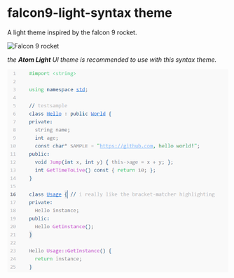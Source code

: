 # falcon9-light-syntax theme

A light theme inspired by the falcon 9 rocket.

![Falcon 9 rocket](http://www.spacex.com/sites/all/themes/spacex2012/images/reveal-merlin-outer.png)

_the __Atom Light__ UI theme is recommended to use with this syntax theme._

![Sample screenshot](https://raw.githubusercontent.com/ngrande/falcon9-light-syntax/master/falcon9-light-syntax_V_0_3_3.png)
